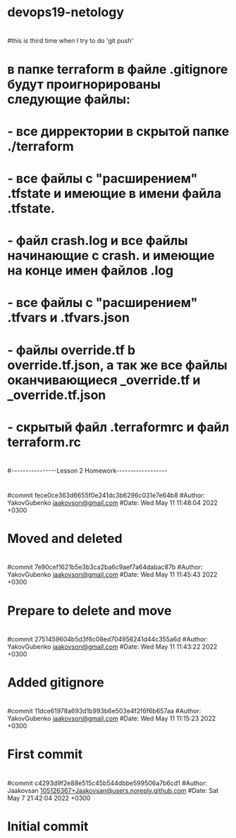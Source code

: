 # devops19-netology
#
#this is third time when I try to do 'git push'
#
# в папке terraform в файле .gitignore будут проигнорированы следующие файлы:
#
# - все дирректории в скрытой папке ./terraform
# - все файлы с "расширением" .tfstate и имеющие в имени файла .tfstate.
# - файл crash.log и все файлы начинающие с crash. и имеющие на конце имен файлов .log
# - все файлы с "расширением" .tfvars и  .tfvars.json
# - файлы override.tf b override.tf.json, а так же все файлы оканчивающиеся _override.tf и _override.tf.json
# - скрытый файл .terraformrc и файл terraform.rc 
#
#----------------Lesson 2 Homework------------------
#
#
#commit fece0ce363d6655f0e241dc3b6296c031e7e64b8
#Author: YakovGubenko <jaakovson@gmail.com>
#Date:   Wed May 11 11:48:04 2022 +0300
#
#    Moved and deleted
#
#commit 7e90cef1621b5e3b3ca2ba6c9aef7a64dabac87b
#Author: YakovGubenko <jaakovson@gmail.com>
#Date:   Wed May 11 11:45:43 2022 +0300
#
#    Prepare to delete and move
#
#commit 2751459604b5d3f6c08ed704956241d44c355a6d
#Author: YakovGubenko <jaakovson@gmail.com>
#Date:   Wed May 11 11:43:22 2022 +0300
#
#    Added gitignore
#
#commit 11dce61978a693d1b993b6e503e4f2f6f6b657aa
#Author: YakovGubenko <jaakovson@gmail.com>
#Date:   Wed May 11 11:15:23 2022 +0300
#
#    First commit
#
#commit c4293d9f2e88e515c45b544dbbe599506a7b6cd1
#Author: Jaakovsan <105126367+Jaakovsan@users.noreply.github.com>
#Date:   Sat May 7 21:42:04 2022 +0300
#
#    Initial commit
